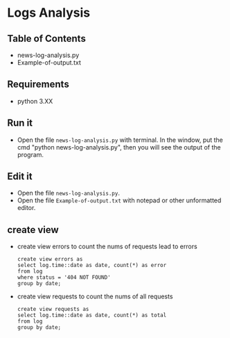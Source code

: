 # Logs Analysis

## Table of Contents

* news-log-analysis.py
* Example-of-output.txt

## Requirements
* python 3.XX

## Run it
* Open the file `news-log-analysis.py` with terminal. In the window, put the cmd "python news-log-analysis.py", then you will see the output of the program.

## Edit it
* Open the file `news-log-analysis.py`.
* Open the file `Example-of-output.txt` with notepad or other unformatted editor.

## create view
* create view errors to count the nums of requests lead to errors
    ```
    create view errors as
    select log.time::date as date, count(*) as error
    from log
    where status = '404 NOT FOUND'
    group by date;
    ```

* create view requests to count the nums of all requests
    ```
    create view requests as
    select log.time::date as date, count(*) as total
    from log
    group by date;
    ```
